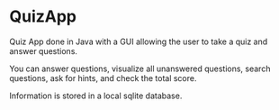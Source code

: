 # QuizApp

Quiz App done in Java with a GUI allowing the user to take a quiz and answer questions.

You can answer questions, visualize all unanswered questions, search questions, ask for hints, and check the total score. 

Information is stored in a local sqlite database.

